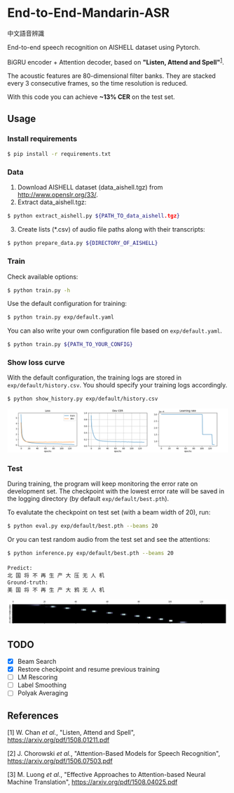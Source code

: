 # End-to-End-Mandarin-ASR

中文語音辨識

End-to-end speech recognition on AISHELL dataset using Pytorch.

BiGRU encoder + Attention decoder, based on **"Listen, Attend and Spell"**<sup>[1](#References)</sup>.

The acoustic features are 80-dimensional filter banks. They are stacked every 3 consecutive frames, so the time resolution is reduced.

With this code you can achieve **~13% CER** on the test set.

## Usage
### Install requirements
```bash
$ pip install -r requirements.txt
```

### Data
1. Download AISHELL dataset (data_aishell.tgz) from http://www.openslr.org/33/.
2. Extract data_aishell.tgz:
```bash
$ python extract_aishell.py ${PATH_TO_data_aishell.tgz}
```
3. Create lists (*.csv) of audio file paths along with their transcripts:
```bash
$ python prepare_data.py ${DIRECTORY_OF_AISHELL}
```

### Train
Check available options:
```bash
$ python train.py -h
```
Use the default configuration for training:
```bash
$ python train.py exp/default.yaml
```
You can also write your own configuration file based on `exp/default.yaml`.
```bash
$ python train.py ${PATH_TO_YOUR_CONFIG}
```

### Show loss curve
With the default configuration, the training logs are stored in `exp/default/history.csv`.
You should specify your training logs accordingly.
```bash
$ python show_history.py exp/default/history.csv
```
![](./img/Figure_1.png)

### Test
During training, the program will keep monitoring the error rate on development set.
The checkpoint with the lowest error rate will be saved in the logging directory (by default `exp/default/best.pth`).

To evalutate the checkpoint on test set (with a beam width of 20), run:
```bash
$ python eval.py exp/default/best.pth --beams 20
```

Or you can test random audio from the test set and see the attentions:
```bash
$ python inference.py exp/default/best.pth --beams 20

Predict:
北 国 将 不 再 生 产 大 压 无 人 机
Ground-truth:
美 国 将 不 再 生 产 大 鸦 无 人 机
```
![](./img/Figure_3.png)

## TODO
- [x] Beam Search
- [x] Restore checkpoint and resume previous training
- [ ] LM Rescoring
- [ ] Label Smoothing
- [ ] Polyak Averaging

## References
[1] W. Chan _et al._, "Listen, Attend and Spell",
https://arxiv.org/pdf/1508.01211.pdf

[2] J. Chorowski _et al._, "Attention-Based Models for Speech Recognition",
https://arxiv.org/pdf/1506.07503.pdf

[3] M. Luong _et al._, "Effective Approaches to Attention-based Neural Machine Translation",
https://arxiv.org/pdf/1508.04025.pdf
